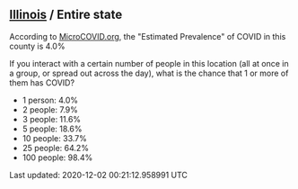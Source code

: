
## [Illinois](/united-states/illinois) / Entire state

According to [MicroCOVID.org](http://microcovid.org),
the "Estimated Prevalence" of COVID in this county is 4.0%

If you interact with a certain number of people in this location
(all at once in a group, or spread out across the day), what is the chance that
1 or more of them has COVID?

- 1 person: 4.0%
- 2 people: 7.9%
- 3 people: 11.6%
- 5 people: 18.6%
- 10 people: 33.7%
- 25 people: 64.2%
- 100 people: 98.4%

Last updated: 2020-12-02 00:21:12.958991 UTC
